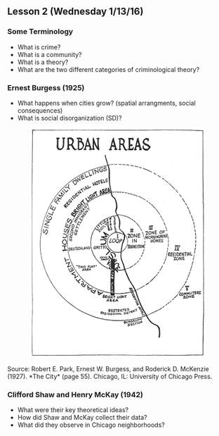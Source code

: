 ## Lesson 2 (Wednesday 1/13/16)

### Some Terminology

* What is crime?
* What is a community?
* What is a theory?
* What are the two different categories of criminological theory? 

### Ernest Burgess (1925) 

* What happens when cities grow? (spatial arrangments, social consequences)
* What is social disorganization (SD)?

<p align="center">
<img src="/gfiles/zones.png" width="400px">
</p>
Source: Robert E. Park, Ernest W. Burgess, and Roderick D. McKenzie (1927).  *The City* (page 55). Chicago, IL: University of Chicago Press.

### Clifford Shaw and Henry McKay (1942)

* What were their key theoretical ideas?
* How did Shaw and McKay collect their data?
* What did they observe in Chicago neighborhoods?
